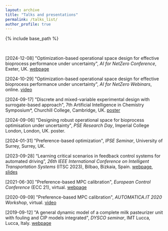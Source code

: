```yaml
---
layout: archive
title: "Talks and presentations"
permalink: /talks_list/
author_profile: true
---
```


{% include base_path %}

<br>

[2024-12-08] "Optimization-based operational space design for effective bioprocess performance under uncertainty", *AI for NetZero Conference*, Exeter, UK. [webpage](https://netzeroplus.ac.uk/ai-for-net-zero-conference/)

[2024-10-29] "Optimization-based operational space design for effective bioprocess performance under uncertainty", *AI for NetZero Webinars*, online. [video](https://www.youtube.com/watch?v=tTYoxVmPXPc)

[2024-09-17] "Discrete and mixed-variable experimental design with surrogate-based approach", 7th Artificial Intelligence in Chemistry Symposium*, Churchill College, Cambridge, UK. [poster](http://mjzhu-p.github.io/files/2024-P35_zhu.pdf)

[2024-09-06] "Designing robust operational space for bioprocess optimisation under uncertainty", *PSE Research Day*, Imperial College London, London, UK. poster.

[2024-01-31] "Preference-based optimization", *IPSE Seminar*, University of Surrey, Surrey, UK. 

[2023-09-28] “Learning critical scenarios in feedback control systems for automated driving”, *26th IEEE International Conference on Intelligent Transportation Systems* (ITSC 2023), Bilbao, Bizkaia, Spain. [webpage](https://2023.ieee-itsc.org/), [slides](http://mjzhu-p.github.io/files/2023-itsc_168_red.pdf)

[2021-06-30] "Preference-based MPC calibration", *European Control Conference* (ECC 21), virtual. [webpage](https://ecc21.euca-ecc.org/index.html)

[2020-09-09] "Preference-based MPC calibration", *AUTOMATICA.IT 2020 Workshop*, virtual. [video](https://www.youtube.com/watch?v=J79HyVckgGI&list=PLV8CpiXfiXsBe13_vgyfFWCYQo20U313C&index=2&t=1210s)

[2019-09-12] "A general dynamic model of a complete milk pasteurizer unit with fouling and CIP models integrated", *DYSCO seminar*, IMT Lucca, Lucca, Italy. [webpage](https://www.imtlucca.it/en/eventonew/general-dynamic-model-of-complete-milk-pasteurizer-unit-with-fouling-and-cip-models)

